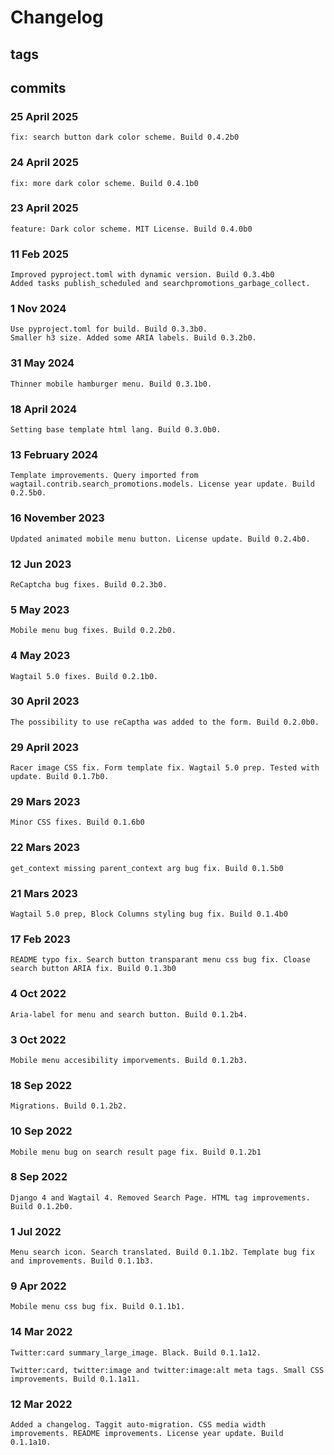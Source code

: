 # Changelog #

## tags ##

## commits ##

### 25 April 2025 ###

    fix: search button dark color scheme. Build 0.4.2b0

### 24 April 2025 ###

    fix: more dark color scheme. Build 0.4.1b0

### 23 April 2025 ###

    feature: Dark color scheme. MIT License. Build 0.4.0b0

### 11 Feb 2025 ###

    Improved pyproject.toml with dynamic version. Build 0.3.4b0
    Added tasks publish_scheduled and searchpromotions_garbage_collect.

### 1 Nov 2024 ###

    Use pyproject.toml for build. Build 0.3.3b0.
    Smaller h3 size. Added some ARIA labels. Build 0.3.2b0.

### 31 May 2024 ###

    Thinner mobile hamburger menu. Build 0.3.1b0.

### 18 April 2024 ###

    Setting base template html lang. Build 0.3.0b0.

### 13 February 2024 ###

    Template improvements. Query imported from wagtail.contrib.search_promotions.models. License year update. Build 0.2.5b0.

### 16 November 2023 ###

    Updated animated mobile menu button. License update. Build 0.2.4b0.

### 12 Jun 2023 ###

    ReCaptcha bug fixes. Build 0.2.3b0.

### 5 May 2023 ###

    Mobile menu bug fixes. Build 0.2.2b0.

### 4 May 2023 ###

    Wagtail 5.0 fixes. Build 0.2.1b0.

### 30 April 2023 ###

    The possibility to use reCaptha was added to the form. Build 0.2.0b0.

### 29 April 2023 ###

    Racer image CSS fix. Form template fix. Wagtail 5.0 prep. Tested with update. Build 0.1.7b0.

### 29 Mars 2023 ###

    Minor CSS fixes. Build 0.1.6b0

### 22 Mars 2023 ###

    get_context missing parent_context arg bug fix. Build 0.1.5b0

### 21 Mars 2023 ###

    Wagtail 5.0 prep, Block Columns styling bug fix. Build 0.1.4b0

### 17 Feb 2023 ###

    README typo fix. Search button transparant menu css bug fix. Cloase search button ARIA fix. Build 0.1.3b0

### 4 Oct 2022 ###

    Aria-label for menu and search button. Build 0.1.2b4.

### 3 Oct 2022 ###

    Mobile menu accesibility imporvements. Build 0.1.2b3.

### 18 Sep 2022 ###

    Migrations. Build 0.1.2b2.

### 10 Sep 2022 ###

    Mobile menu bug on search result page fix. Build 0.1.2b1

### 8 Sep 2022 ###

    Django 4 and Wagtail 4. Removed Search Page. HTML tag improvements. Build 0.1.2b0.

### 1 Jul 2022 ###

    Menu search icon. Search translated. Build 0.1.1b2. Template bug fix and improvements. Build 0.1.1b3.

### 9 Apr 2022 ###

    Mobile menu css bug fix. Build 0.1.1b1.

### 14 Mar 2022 ###

    Twitter:card summary_large_image. Black. Build 0.1.1a12.

    Twitter:card, twitter:image and twitter:image:alt meta tags. Small CSS improvements. Build 0.1.1a11.

### 12 Mar 2022 ###

    Added a changelog. Taggit auto-migration. CSS media width improvements. README improvements. License year update. Build 0.1.1a10.
